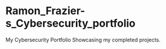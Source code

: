 # Ramon_Frazier-s_Cybersecurity_portfolio
My Cybersecurity Portfolio Showcasing my completed projects.
